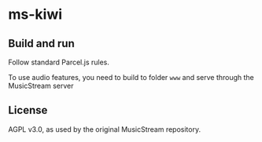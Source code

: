 # ms-kiwi

## Build and run

Follow standard Parcel.js rules.

To use audio features, you need to build to folder `www` and serve through the MusicStream server

## License 

AGPL v3.0, as used by the original MusicStream repository.
